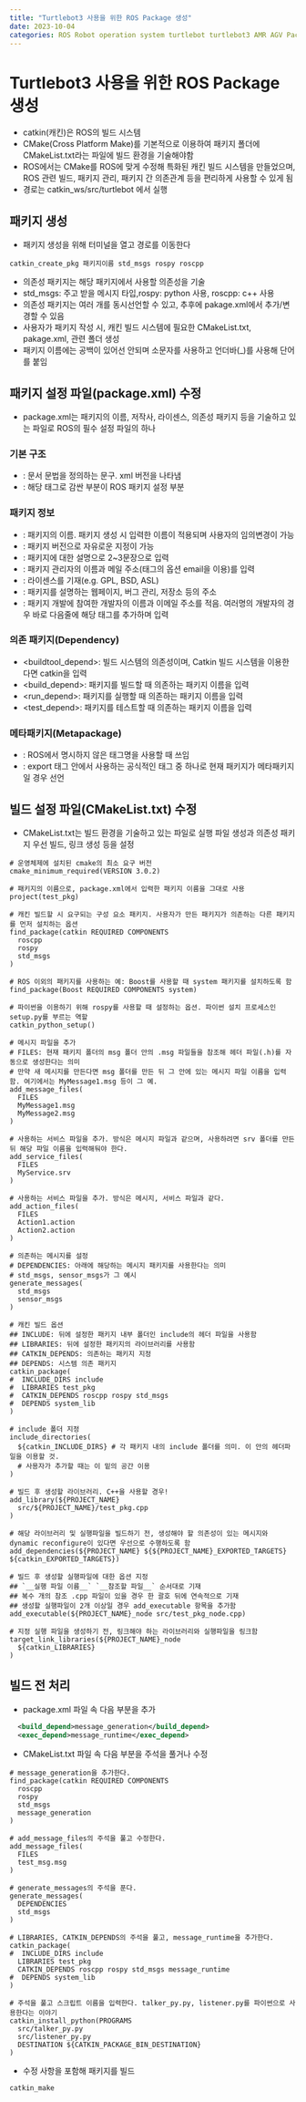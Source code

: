 ```yaml
---
title: "Turtlebot3 사용을 위한 ROS Package 생성"
date: 2023-10-04
categories: ROS Robot operation system turtlebot turtlebot3 AMR AGV Package catkin cmake
---
```


# Turtlebot3 사용을 위한 ROS Package 생성

- catkin(캐킨)은 ROS의 빌드 시스템
- CMake(Cross Platform Make)를 기본적으로 이용하여 패키지 폴더에 CMakeList.txt라는 파일에 빌드 환경을 기술해야함
- ROS에서는 CMake를 ROS에 맞게 수정해 특화된 캐킨 빌드 시스템을 만들었으며, ROS 관련 빌드, 패키지 관리, 패키지 간 의존관계 등을 편리하게 사용할 수 있게 됨
- 경로는 catkin_ws/src/turtlebot 에서 실행

## 패키지 생성
- 패키지 생성을 위해 터미널을 열고 경로를 이동한다

```commandline
catkin_create_pkg 패키지이름 std_msgs rospy roscpp
```

- 의존성 패키지는 해당 패키지에서 사용할 의존성을 기술
- std_msgs: 주고 받을 메시지 타입,rospy: python 사용, roscpp: c++ 사용
- 의존성 패키지는 여러 개를 동시선언할 수 있고, 추후에 pakage.xml에서 추가/변경할 수 있음
- 사용자가 패키지 작성 시, 캐킨 빌드 시스템에 필요한 CMakeList.txt, pakage.xml, 관련 폴더 생성
- 패키지 이름에는 공백이 있어선 안되며 소문자를 사용하고 언더바(_)를 사용해 단어를 붙임

## 패키지 설정 파일(package.xml) 수정

- package.xml는 패키지의 이름, 저작사, 라이센스, 의존성 패키지 등을 기술하고 있는 파일로 ROS의 필수 설정 파일의 하나

### 기본 구조

- <?xml>: 문서 문법을 정의하는 문구. xml 버전을 나타냄
- <package>: 해당 태그로 감싼 부분이 ROS 패키지 설정 부분

### 패키지 정보

- <name>: 패키지의 이름. 패키지 생성 시 입력한 이름이 적용되며 사용자의 임의변경이 가능
- <version>: 패키지 버전으로 자유로운 지정이 가능
- <description>: 패키지에 대한 설명으로 2~3문장으로 입력
- <maintainer>: 패키지 관리자의 이름과 메일 주소(태그의 옵션 email을 이용)를 입력
- <license>: 라이센스를 기재(e.g. GPL, BSD, ASL)
- <url>: 패키지를 설명하는 웹페이지, 버그 관리, 저장소 등의 주소
- <author>: 패키지 개발에 참여한 개발자의 이름과 이메일 주소를 적음. 여러명의 개발자의 경우 바로 다음줄에 해당 태그를 추가하며 입력

### 의존 패키지(Dependency)

- <buildtool_depend>: 빌드 시스템의 의존성이며, Catkin 빌드 시스템을 이용한다면 catkin을 입력
- <build_depend>: 패키지를 빌드할 때 의존하는 패키지 이름을 입력
- <run_depend>: 패키지를 실행할 때 의존하는 패키지 이름을 입력
- <test_depend>: 패키지를 테스트할 때 의존하는 패키지 이름을 입력

### 메타패키지(Metapackage)

- <export>: ROS에서 명시하지 않은 태그명을 사용할 때 쓰임
- <metapackage>: export 태그 안에서 사용하는 공식적인 태그 중 하나로 현재 패키지가 메타패키지일 경우 선언

## 빌드 설정 파일(CMakeList.txt) 수정

- CMakeList.txt는 빌드 환경을 기술하고 있는 파일로 실행 파일 생성과 의존성 패키지 우선 빌드, 링크 생성 등을 설정
```text
# 운영체제에 설치된 cmake의 최소 요구 버전
cmake_minimum_required(VERSION 3.0.2)

# 패키지의 이름으로, package.xml에서 입력한 패키지 이름을 그대로 사용
project(test_pkg)

# 캐킨 빌드할 시 요구되는 구성 요소 패키지. 사용자가 만든 패키지가 의존하는 다른 패키지를 먼저 설치하는 옵션
find_package(catkin REQUIRED COMPONENTS
  roscpp
  rospy
  std_msgs
)

# ROS 이외의 패키지를 사용하는 예: Boost를 사용할 때 system 패키지를 설치하도록 함
find_package(Boost REQUIRED COMPONENTS system)

# 파이썬을 이용하기 위해 rospy를 사용할 때 설정하는 옵션. 파이썬 설치 프로세스인 setup.py를 부르는 역할
catkin_python_setup()

# 메시지 파일을 추가
# FILES: 현재 패키지 폴더의 msg 폴더 안의 .msg 파일들을 참조해 헤더 파일(.h)를 자동으로 생성한다는 의미
# 만약 새 메시지를 만든다면 msg 폴더를 만든 뒤 그 안에 있는 메시지 파일 이름을 입력함. 여기에서는 MyMessage1.msg 등이 그 예.
add_message_files(
  FILES 
  MyMessage1.msg
  MyMessage2.msg
)

# 사용하는 서비스 파일을 추가. 방식은 메시지 파일과 같으며, 사용하려면 srv 폴더를 만든 뒤 해당 파일 이름을 입력해둬야 한다.
add_service_files(
  FILES
  MyService.srv
)

# 사용하는 서비스 파일을 추가. 방식은 메시지, 서비스 파일과 같다.
add_action_files(
  FILES
  Action1.action
  Action2.action
)

# 의존하는 메시지를 설정
# DEPENDENCIES: 아래에 해당하는 메시지 패키지를 사용한다는 의미
# std_msgs, sensor_msgs가 그 예시
generate_messages(
  std_msgs 
  sensor_msgs
)

# 캐킨 빌드 옵션
## INCLUDE: 뒤에 설정한 패키지 내부 폴더인 include의 헤더 파일을 사용함
## LIBRARIES: 뒤에 설정한 패키지의 라이브러리를 사용함
## CATKIN_DEPENDS: 의존하는 패키지 지정
## DEPENDS: 시스템 의존 패키지
catkin_package(
#  INCLUDE_DIRS include
#  LIBRARIES test_pkg
#  CATKIN_DEPENDS roscpp rospy std_msgs
#  DEPENDS system_lib
)

# include 폴더 지정
include_directories(
  ${catkin_INCLUDE_DIRS} # 각 패키지 내의 include 폴더를 의미. 이 안의 헤더파일을 이용할 것. 
  # 사용자가 추가할 때는 이 밑의 공간 이용
)

# 빌드 후 생성할 라이브러리. C++을 사용할 경우!
add_library(${PROJECT_NAME}
  src/${PROJECT_NAME}/test_pkg.cpp
)

# 해당 라이브러리 및 실행파일을 빌드하기 전, 생성해야 할 의존성이 있는 메시지와 dynamic reconfigure이 있다면 우선으로 수행하도록 함
add_dependencies(${PROJECT_NAME} ${${PROJECT_NAME}_EXPORTED_TARGETS} ${catkin_EXPORTED_TARGETS})

# 빌드 후 생성할 실행파일에 대한 옵션 지정
## `__실행 파일 이름__` `__참조할 파일__` 순서대로 기재
## 복수 개의 참조 .cpp 파일이 있을 경우 한 괄호 뒤에 연속적으로 기재
## 생성할 실행파일이 2개 이상일 경우 add_executable 항목을 추가함
add_executable(${PROJECT_NAME}_node src/test_pkg_node.cpp)

# 지정 실행 파일을 생성하기 전, 링크해야 하는 라이브러리와 실행파일을 링크함
target_link_libraries(${PROJECT_NAME}_node
  ${catkin_LIBRARIES}
)
```

## 빌드 전 처리
- package.xml 파일 속 다음 부분을 추가

```xml
  <build_depend>message_generation</build_depend>
  <exec_depend>message_runtime</exec_depend>
```

- CMakeList.txt 파일 속 다음 부분을 주석을 풀거나 수정

```text
# message_generation을 추가한다.
find_package(catkin REQUIRED COMPONENTS
  roscpp
  rospy
  std_msgs
  message_generation
)

# add_message_files의 주석을 풀고 수정한다.
add_message_files(
  FILES
  test_msg.msg
)

# generate_messages의 주석을 푼다.
generate_messages(
  DEPENDENCIES
  std_msgs
)

# LIBRARIES, CATKIN_DEPENDS의 주석을 풀고, message_runtime을 추가한다.
catkin_package(
#  INCLUDE_DIRS include
  LIBRARIES test_pkg
  CATKIN_DEPENDS roscpp rospy std_msgs message_runtime
#  DEPENDS system_lib
)

# 주석을 풀고 스크립트 이름을 입력한다. talker_py.py, listener.py를 파이썬으로 사용한다는 이야기
catkin_install_python(PROGRAMS
  src/talker_py.py
  src/listener_py.py
  DESTINATION ${CATKIN_PACKAGE_BIN_DESTINATION}
)
```

- 수정 사항을 포함해 패키지를 빌드

```commandline
catkin_make
```